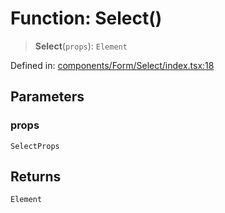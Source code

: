 # Function: Select()

> **Select**(`props`): `Element`

Defined in: [components/Form/Select/index.tsx:18](https://github.com/onyx-og/prismal-react/blob/4de964c33b6496e718d9735afb715c0a69193872/src/components/Form/Select/index.tsx#L18)

## Parameters

### props

`SelectProps`

## Returns

`Element`
